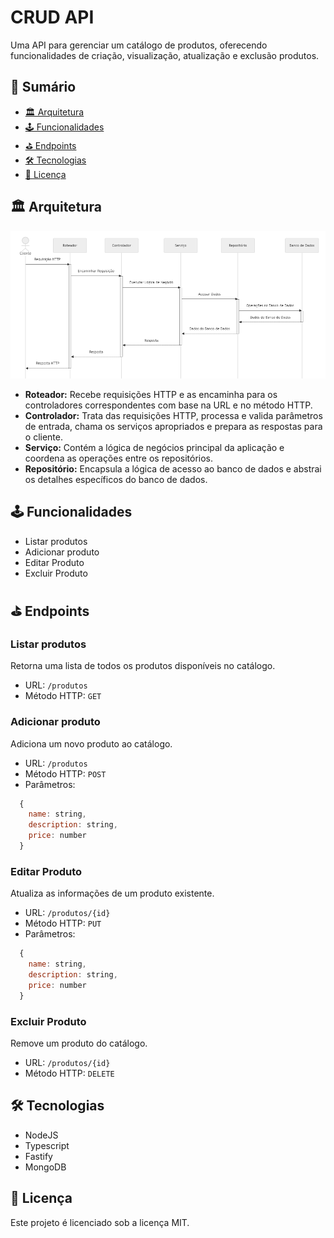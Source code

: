 # CRUD API

Uma API para gerenciar um catálogo de produtos, oferecendo funcionalidades de criação, visualização, atualização e exclusão produtos.

## 📕 Sumário

- [🏛️ Arquitetura](#🏛️-arquitetura)
- [🕹️ Funcionalidades](#🕹️-funcionalidades)
- [⛳ Endpoints](#⛳-endpoints)
- [🛠️ Tecnologias](#🛠️-tecnologias)
- [📄 Licença](#📄-licença)

## 🏛️ Arquitetura

![Arquitetura do Projeto](./docs/imgs/architecture.png)

- **Roteador:** Recebe requisições HTTP e as encaminha para os controladores correspondentes com base na URL e no método HTTP.
- **Controlador:** Trata das requisições HTTP, processa e valida parâmetros de entrada, chama os serviços apropriados e prepara as respostas para o cliente.
- **Serviço:** Contém a lógica de negócios principal da aplicação e coordena as operações entre os repositórios.
- **Repositório:** Encapsula a lógica de acesso ao banco de dados e abstrai os detalhes específicos do banco de dados.

## 🕹️ Funcionalidades

- Listar produtos
- Adicionar produto
- Editar Produto
- Excluir Produto

## ⛳ Endpoints

### Listar produtos

Retorna uma lista de todos os produtos disponíveis no catálogo.

- URL: `/produtos`
- Método HTTP: `GET`

### Adicionar produto

Adiciona um novo produto ao catálogo.

- URL: `/produtos`
- Método HTTP: `POST`
- Parâmetros:

```javascript
  {
    name: string,
    description: string,
    price: number
  }
```

### Editar Produto

Atualiza as informações de um produto existente.

- URL: `/produtos/{id}`
- Método HTTP: `PUT`
- Parâmetros:

```javascript
  {
    name: string,
    description: string,
    price: number
  }
```

### Excluir Produto

Remove um produto do catálogo.

- URL: `/produtos/{id}`
- Método HTTP: `DELETE`

## 🛠️ Tecnologias

- NodeJS
- Typescript
- Fastify
- MongoDB

## 📄 Licença

Este projeto é licenciado sob a licença MIT.
